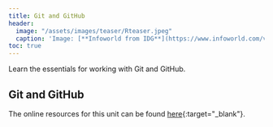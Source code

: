 ```yaml
---
title: Git and GitHub
header:
  image: "/assets/images/teaser/Rteaser.jpeg"
  caption: 'Image: [**Infoworld from IDG**](https://www.infoworld.com/video/series/8563/do-more-with-r){:target="_blank"}'
toc: true
---
```


Learn the essentials for working with Git and GitHub.


## Git and GitHub
The online resources for this unit can be found [here](https://geomoer.github.io/moer-base-r/unit99/sl02_github.html){:target="_blank"}.

